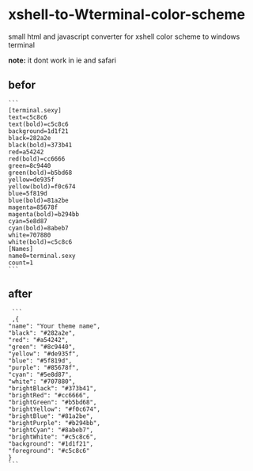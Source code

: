 # xshell-to-Wterminal-color-scheme
small html and javascript converter for xshell color scheme to windows terminal

**note:**  it dont work in ie and safari

## befor

    ```
    [terminal.sexy]
    text=c5c8c6
    text(bold)=c5c8c6
    background=1d1f21
    black=282a2e
    black(bold)=373b41
    red=a54242
    red(bold)=cc6666
    green=8c9440
    green(bold)=b5bd68
    yellow=de935f
    yellow(bold)=f0c674
    blue=5f819d
    blue(bold)=81a2be
    magenta=85678f
    magenta(bold)=b294bb
    cyan=5e8d87
    cyan(bold)=8abeb7
    white=707880
    white(bold)=c5c8c6
    [Names]
    name0=terminal.sexy
    count=1
    ```







## after

     ```
     ,{
    "name": "Your theme name",
    "black": "#282a2e",
    "red": "#a54242",
    "green": "#8c9440",
    "yellow": "#de935f",
    "blue": "#5f819d",
    "purple": "#85678f",
    "cyan": "#5e8d87",
    "white": "#707880",
    "brightBlack": "#373b41",
    "brightRed": "#cc6666",
    "brightGreen": "#b5bd68",
    "brightYellow": "#f0c674",
    "brightBlue": "#81a2be",
    "brightPurple": "#b294bb",
    "brightCyan": "#8abeb7",
    "brightWhite": "#c5c8c6",
    "background": "#1d1f21",
    "foreground": "#c5c8c6"
    }
    ```
